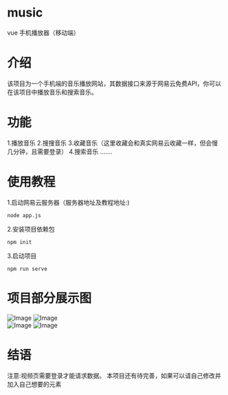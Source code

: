 # music
vue 手机播放器（移动端）

# 介绍
  该项目为一个手机端的音乐播放网站，其数据接口来源于网易云免费API，你可以在该项目中播放音乐和搜索音乐。

# 功能
1.播放音乐
2.搜搜音乐
3.收藏音乐（这里收藏会和真实网易云收藏一样，但会慢几分钟，且需要登录）
4.搜索音乐
.......

# 使用教程
1.启动网易云服务器（服务器地址及教程地址:)
```
node app.js
```
2.安装项目依赖包
```
npm init
```
3.启动项目
```
npm run serve
```

# 项目部分展示图
![Image](https://raw.githubusercontent.com/xie392/music/master/src/assets/home.png)
![Image](https://raw.githubusercontent.com/xie392/music/master/src/assets/vedio.png)  
![Image](https://raw.githubusercontent.com/xie392/music/master/src/assets/album.png)
![Image](https://raw.githubusercontent.com/xie392/music/master/src/assets/music.png)

# 结语
  注意:视频页需要登录才能请求数据。
  本项目还有待完善，如果可以请自己修改并加入自己想要的元素

